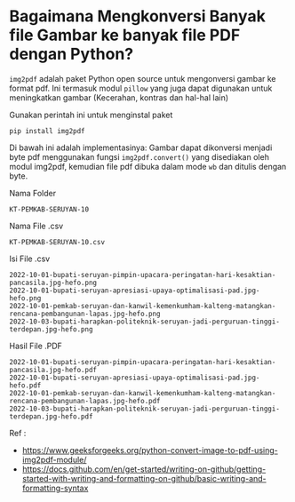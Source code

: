 # Bagaimana Mengkonversi Banyak file Gambar ke banyak file PDF dengan Python?

`img2pdf` adalah paket Python open source untuk mengonversi gambar ke format pdf. Ini termasuk modul `pillow` yang juga dapat digunakan untuk meningkatkan gambar (Kecerahan, kontras dan hal-hal lain)

Gunakan perintah ini untuk menginstal paket

```
pip install img2pdf
```

Di bawah ini adalah implementasinya:
Gambar dapat dikonversi menjadi byte pdf menggunakan fungsi `img2pdf.convert()` yang disediakan oleh modul img2pdf, kemudian file pdf dibuka dalam mode `wb` dan ditulis dengan byte.

Nama Folder
```
KT-PEMKAB-SERUYAN-10
```

Nama File .csv 
```
KT-PEMKAB-SERUYAN-10.csv
```

Isi File .csv
```
2022-10-01-bupati-seruyan-pimpin-upacara-peringatan-hari-kesaktian-pancasila.jpg-hefo.png
2022-10-01-bupati-seruyan-apresiasi-upaya-optimalisasi-pad.jpg-hefo.png
2022-10-01-pemkab-seruyan-dan-kanwil-kemenkumham-kalteng-matangkan-rencana-pembangunan-lapas.jpg-hefo.png
2022-10-03-bupati-harapkan-politeknik-seruyan-jadi-perguruan-tinggi-terdepan.jpg-hefo.png
```

Hasil File .PDF
```
2022-10-01-bupati-seruyan-pimpin-upacara-peringatan-hari-kesaktian-pancasila.jpg-hefo.pdf
2022-10-01-bupati-seruyan-apresiasi-upaya-optimalisasi-pad.jpg-hefo.pdf
2022-10-01-pemkab-seruyan-dan-kanwil-kemenkumham-kalteng-matangkan-rencana-pembangunan-lapas.jpg-hefo.pdf
2022-10-03-bupati-harapkan-politeknik-seruyan-jadi-perguruan-tinggi-terdepan.jpg-hefo.pdf
```

Ref :  
- https://www.geeksforgeeks.org/python-convert-image-to-pdf-using-img2pdf-module/
- https://docs.github.com/en/get-started/writing-on-github/getting-started-with-writing-and-formatting-on-github/basic-writing-and-formatting-syntax
